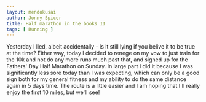 ```yaml
---
layout: mendokusai
author: Jonny Spicer
title: Half marathon in the books II
tags: [ Running ]
---
```

Yesterday I lied, albeit accidentally - is it still lying if you belive it to be true at the time? Either way, today I decided to renege
on my vow to just train for the 10k and not do any more runs much past that, and signed up for the Fathers' Day Half Marathon on Sunday.
In large part I did it because I was significantly less sore today than I was expecting, which can only be a good sign both for my general
fitness and my ability to do the same distance again in 5 days time. The route is a little easier and I am hoping that I'll really enjoy the first
10 miles, but we'll see!
